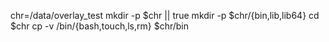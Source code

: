 
chr=/data/overlay_test
mkdir -p $chr || true
mkdir -p $chr/{bin,lib,lib64}
cd $chr
cp -v /bin/{bash,touch,ls,rm} $chr/bin


